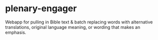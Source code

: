 # plenary-engager
Webapp for pulling in Bible text &amp; batch replacing words with alternative translations, original language meaning, or wording that makes an emphasis.
